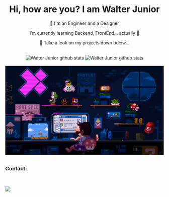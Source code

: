 

<div>
  
  <h1 align="center">Hi, how are you? I am Walter Junior</h1>
  <p align="center"> 👀 I'm an Engineer and a Designer</p>
  <p align="center"> I’m currently learning Backend, FrontEnd... actually 🌱</p>
  <p align="center"> 💞️ Take a look on my projects down below...</p>
  
</div>

<br />


<div align="center">   
  
  <img height="145em" src="https://github-readme-stats.vercel.app/api?username=w4lterjr&show_icons=true&theme=gotham&include_all_commits=true&count_private=true" alt="Walter Junior github stats" />
  
  <img height="145em" src="https://github-readme-stats.vercel.app/api/top-langs/?username=w4lterjr&layout=compact&langs_count=7&theme=gotham" alt="Walter Junior github stats" />
  
</div>

<br />

<img src="https://github.com/w4lterjr/w4lterjr/blob/main/img/mario.gif"/>

##


<h3 align="left">Contact:</h3>



<br>

<div align="left">


  <a href="https://www.linkedin.com/in/walter-junior-62a355146" target="_blank"><img src="https://img.shields.io/badge/-LinkedIn-%230077B5?style=for-the-badge&logo=linkedin&logoColor=white" target="_blank"></a> 
    


</div>




